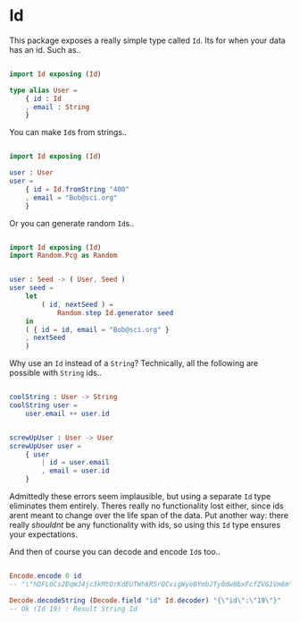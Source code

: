 # Id

This package exposes a really simple type called `Id`. Its for when your data has an id. Such as..


```elm

import Id exposing (Id)

type alias User =
    { id : Id 
    , email : String
    }

```

You can make `Id`s from strings..

```elm

import Id exposing (Id)

user : User
user = 
    { id = Id.fromString "400" 
    , email = "Bob@sci.org"
    }

```

Or you can generate random `Id`s..


```elm

import Id exposing (Id)
import Random.Pcg as Random


user : Seed -> ( User, Seed )
user seed =
    let
        ( id, nextSeed ) =
            Random.step Id.generator seed
    in
    ( { id = id, email = "Bob@sci.org" }
    , nextSeed
    )

```

Why use an `Id` instead of a `String`? Technically, all the following are possible with `String` ids..


```elm

coolString : User -> String
coolString user =
    user.email ++ user.id


screwUpUser : User -> User
screwUpUser user =
    { user
        | id = user.email
        , email = user.id
    }

```

Admittedly these errors seem implausible, but using a separate `Id` type eliminates them entirely. Theres really no functionality lost either, since ids arent meant to change over the life span of the data. Put another way: there really *shouldnt* be any functionality with ids, so using this `Id` type ensures your expectations.

And then of course you can decode and encode `Id`s too..

```elm

Encode.encode 0 id
-- "\"hDFL0Cs2EqWJ4jc3kMtOrKdEUTWhKR5rQCvigWyeBYmbJTy0dw8bxFcfZV61Vm8m\"" : String

Decode.decodeString (Decode.field "id" Id.decoder) "{\"id\":\"19\"}"
-- Ok (Id 19) : Result String Id

```

